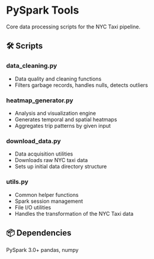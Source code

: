 # PySpark Tools
Core data processing scripts for the NYC Taxi pipeline.

## 🛠️ Scripts

### data_cleaning.py 
 - Data quality and cleaning functions
 - Filters garbage records, handles nulls, detects outliers

### heatmap_generator.py 
 - Analysis and visualization engine
 - Generates temporal and spatial heatmaps
 - Aggregates trip patterns by given input

### download_data.py 
 - Data acquisition utilities
 - Downloads raw NYC taxi data
 - Sets up initial data directory structure

### utils.py 
 - Common helper functions
 - Spark session management
 - File I/O utilities
 - Handles the transformation of the NYC Taxi data

## 📦 Dependencies

PySpark 3.0+
pandas, numpy
